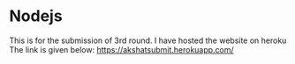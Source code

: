 # Nodejs

This is for the submission of 3rd round.
I have hosted the website on heroku
The link is given below:
https://akshatsubmit.herokuapp.com/
